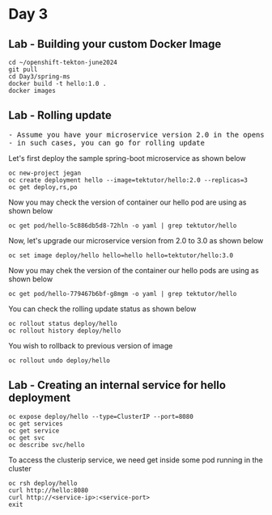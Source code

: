 # Day 3

## Lab - Building your custom Docker Image
```
cd ~/openshift-tekton-june2024
git pull
cd Day3/spring-ms
docker build -t hello:1.0 .
docker images
```

## Lab - Rolling update 
<pre>
- Assume you have your microservice version 2.0 in the openshift cluster and you wish to upgrade to version 3.0 without any downtime
- in such cases, you can go for rolling update
</pre>

Let's first deploy the sample spring-boot microservice as shown below
```
oc new-project jegan
oc create deployment hello --image=tektutor/hello:2.0 --replicas=3
oc get deploy,rs,po
```

Now you may check the version of container our hello pod are using as shown below
```
oc get pod/hello-5c886db5d8-72hln -o yaml | grep tektutor/hello
```

Now, let's upgrade our microservice version from 2.0 to 3.0 as shown below
```
oc set image deploy/hello hello=hello hello=tektutor/hello:3.0
```

Now you may chek the version of the container our hello pods are using as shown below
```
oc get pod/hello-779467b6bf-g8mgm -o yaml | grep tektutor/hello
```

You can check the rolling update status as shown below
```
oc rollout status deploy/hello
oc rollout history deploy/hello
```

You wish to rollback to previous version of image
```
oc rollout undo deploy/hello
```

## Lab - Creating an internal service for hello deployment
```
oc expose deploy/hello --type=ClusterIP --port=8080
oc get services
oc get service
oc get svc
oc describe svc/hello
```

To access the clusterip service, we need get inside some pod running in the cluster
```
oc rsh deploy/hello
curl http://hello:8080
curl http://<service-ip>:<service-port>
exit
```
